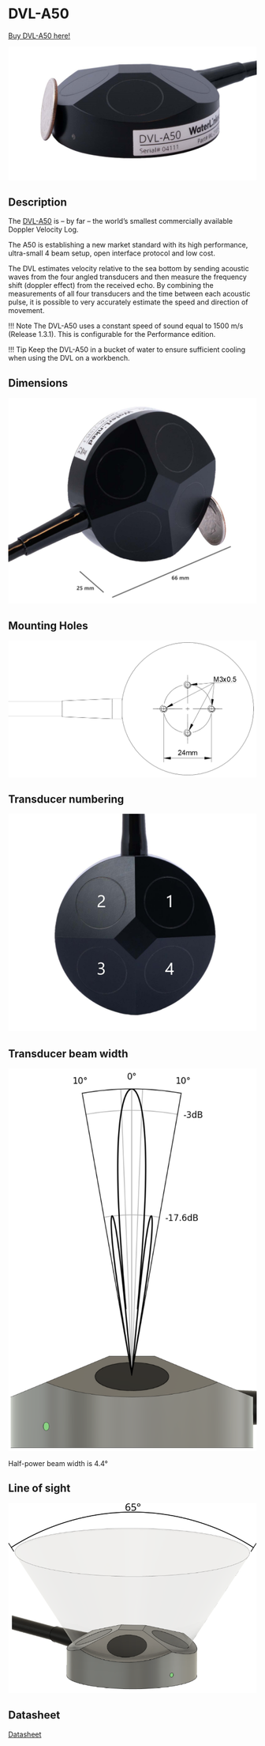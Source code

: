 # DVL-A50

[Buy DVL-A50 here!](https://store.waterlinked.com/product/dvl-a50/)

![dvl_a50](../img/WL-21035-3_DVL-A50_Side4_1600_crop.jpg)

## Description
The [DVL-A50](https://www.waterlinked.com/dvl/dvl-a50) is – by far – the world’s smallest commercially available Doppler Velocity Log.

The A50 is establishing a new market standard with its high performance, ultra-small 4 beam setup, open interface protocol and low cost.

The DVL estimates velocity relative to the sea bottom by sending acoustic waves from the four angled transducers and then measure the frequency shift (doppler effect) from the received echo. By combining the measurements of all four transducers and the time between each acoustic pulse, it is possible to very accurately estimate the speed and direction of movement.

!!! Note
	The DVL-A50 uses a constant speed of sound equal to 1500 m/s (Release 1.3.1). This is configurable for the Performance edition.

!!! Tip
	Keep the DVL-A50 in a bucket of water to ensure sufficient cooling when using the DVL on a workbench.

## Dimensions

![dvl_a50_dimensions](../img/WL-21035-3_DVL-A50_Side3_1600_dimension_crop.jpg)


## Mounting Holes

![dvl_a50_mounting_holes_drawing](../img/dvl_mounting_holes_drawing.png)


## Transducer numbering

![dvl_a50_transducer_numbering](../img/WL-21035-3_DVL-A50_Front_1600_transducers_crop.jpg)


## Transducer beam width

![dvl_a50_transducer_beam](../img/dvl_transducer_directivity.svg)

Half-power beam width is 4.4°


## Line of sight

![dvl_a50_transducer_line_of_sight](../img/dvl_line_of_sight.svg)

## Datasheet

[Datasheet](https://www.waterlinked.com/hubfs/Product_Assets/DVL_A50/wl-21035-3_DVL_A50.pdf)
